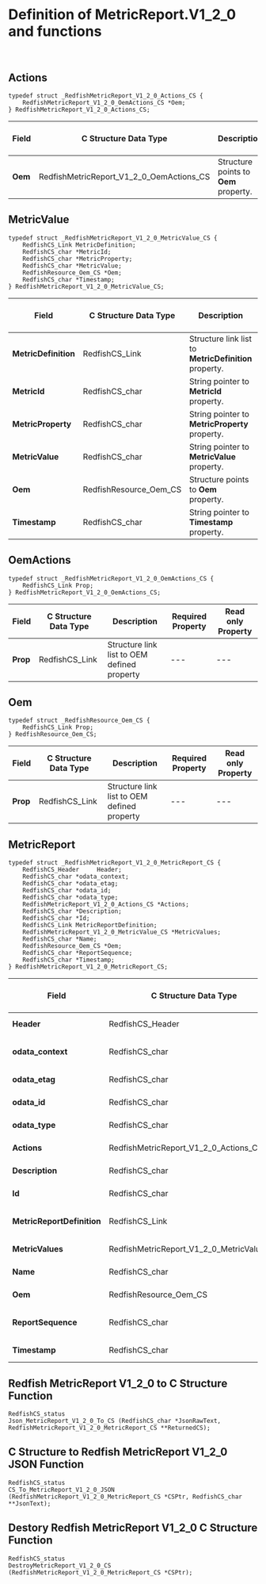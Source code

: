 # Definition of MetricReport.V1_2_0 and functions<br><br>

## Actions
    typedef struct _RedfishMetricReport_V1_2_0_Actions_CS {
        RedfishMetricReport_V1_2_0_OemActions_CS *Oem;
    } RedfishMetricReport_V1_2_0_Actions_CS;

|Field |C Structure Data Type|Description |Required Property|Read only Property
| ---  | --- | --- | --- | ---
|**Oem**|RedfishMetricReport_V1_2_0_OemActions_CS| Structure points to **Oem** property.| No| No


## MetricValue
    typedef struct _RedfishMetricReport_V1_2_0_MetricValue_CS {
        RedfishCS_Link MetricDefinition;
        RedfishCS_char *MetricId;
        RedfishCS_char *MetricProperty;
        RedfishCS_char *MetricValue;
        RedfishResource_Oem_CS *Oem;
        RedfishCS_char *Timestamp;
    } RedfishMetricReport_V1_2_0_MetricValue_CS;

|Field |C Structure Data Type|Description |Required Property|Read only Property
| ---  | --- | --- | --- | ---
|**MetricDefinition**|RedfishCS_Link| Structure link list to **MetricDefinition** property.| No| Yes
|**MetricId**|RedfishCS_char| String pointer to **MetricId** property.| No| Yes
|**MetricProperty**|RedfishCS_char| String pointer to **MetricProperty** property.| No| Yes
|**MetricValue**|RedfishCS_char| String pointer to **MetricValue** property.| No| Yes
|**Oem**|RedfishResource_Oem_CS| Structure points to **Oem** property.| No| No
|**Timestamp**|RedfishCS_char| String pointer to **Timestamp** property.| No| Yes


## OemActions
    typedef struct _RedfishMetricReport_V1_2_0_OemActions_CS {
        RedfishCS_Link Prop;
    } RedfishMetricReport_V1_2_0_OemActions_CS;

|Field |C Structure Data Type|Description |Required Property|Read only Property
| ---  | --- | --- | --- | ---
|**Prop**|RedfishCS_Link| Structure link list to OEM defined property| ---| ---


## Oem
    typedef struct _RedfishResource_Oem_CS {
        RedfishCS_Link Prop;
    } RedfishResource_Oem_CS;

|Field |C Structure Data Type|Description |Required Property|Read only Property
| ---  | --- | --- | --- | ---
|**Prop**|RedfishCS_Link| Structure link list to OEM defined property| ---| ---


## MetricReport
    typedef struct _RedfishMetricReport_V1_2_0_MetricReport_CS {
        RedfishCS_Header     Header;
        RedfishCS_char *odata_context;
        RedfishCS_char *odata_etag;
        RedfishCS_char *odata_id;
        RedfishCS_char *odata_type;
        RedfishMetricReport_V1_2_0_Actions_CS *Actions;
        RedfishCS_char *Description;
        RedfishCS_char *Id;
        RedfishCS_Link MetricReportDefinition;
        RedfishMetricReport_V1_2_0_MetricValue_CS *MetricValues;
        RedfishCS_char *Name;
        RedfishResource_Oem_CS *Oem;
        RedfishCS_char *ReportSequence;
        RedfishCS_char *Timestamp;
    } RedfishMetricReport_V1_2_0_MetricReport_CS;

|Field |C Structure Data Type|Description |Required Property|Read only Property
| ---  | --- | --- | --- | ---
|**Header**|RedfishCS_Header|Redfish C structure header|---|---
|**odata_context**|RedfishCS_char| String pointer to **@odata.context** property.| No| No
|**odata_etag**|RedfishCS_char| String pointer to **@odata.etag** property.| No| No
|**odata_id**|RedfishCS_char| String pointer to **@odata.id** property.| Yes| No
|**odata_type**|RedfishCS_char| String pointer to **@odata.type** property.| Yes| No
|**Actions**|RedfishMetricReport_V1_2_0_Actions_CS| Structure points to **Actions** property.| No| No
|**Description**|RedfishCS_char| String pointer to **Description** property.| No| Yes
|**Id**|RedfishCS_char| String pointer to **Id** property.| Yes| Yes
|**MetricReportDefinition**|RedfishCS_Link| Structure link list to **MetricReportDefinition** property.| No| Yes
|**MetricValues**|RedfishMetricReport_V1_2_0_MetricValue_CS| Structure points to **MetricValues** property.| No| No
|**Name**|RedfishCS_char| String pointer to **Name** property.| Yes| Yes
|**Oem**|RedfishResource_Oem_CS| Structure points to **Oem** property.| No| No
|**ReportSequence**|RedfishCS_char| String pointer to **ReportSequence** property.| Yes| Yes
|**Timestamp**|RedfishCS_char| String pointer to **Timestamp** property.| No| Yes
## Redfish MetricReport V1_2_0 to C Structure Function
    RedfishCS_status
    Json_MetricReport_V1_2_0_To_CS (RedfishCS_char *JsonRawText, RedfishMetricReport_V1_2_0_MetricReport_CS **ReturnedCS);

## C Structure to Redfish MetricReport V1_2_0 JSON Function
    RedfishCS_status
    CS_To_MetricReport_V1_2_0_JSON (RedfishMetricReport_V1_2_0_MetricReport_CS *CSPtr, RedfishCS_char **JsonText);

## Destory Redfish MetricReport V1_2_0 C Structure Function
    RedfishCS_status
    DestroyMetricReport_V1_2_0_CS (RedfishMetricReport_V1_2_0_MetricReport_CS *CSPtr);

